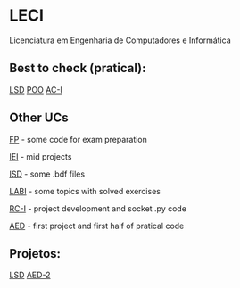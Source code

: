 # LECI
Licenciatura em Engenharia de Computadores e Informática

## Best to check (pratical):
[LSD](https://github.com/Dinisoliv/LECI/tree/main/1Ano/LSD)
[POO](https://github.com/Dinisoliv/LECI/tree/main/1Ano/POO)
[AC-I](https://github.com/Dinisoliv/LECI/tree/main/2Ano/AC-I)

## Other UCs
[FP](https://github.com/Dinisoliv/LECI/tree/main/1Ano/FP) - some code for exam preparation

[IEI](https://github.com/Dinisoliv/LECI/tree/main/1Ano/IEI) - mid projects

[ISD](https://github.com/Dinisoliv/LECI/tree/main/1Ano/ISD/Pratica) - some .bdf files

[LABI](https://github.com/Dinisoliv/LECI/tree/main/1Ano/LABI) - some topics with solved exercises

[RC-I](https://github.com/Dinisoliv/LECI/tree/main/2Ano/RC-I) - project development and socket .py code

[AED](https://github.com/Dinisoliv/LECI/tree/main/2Ano/AED) - first project and first half of pratical code  


## Projetos:
[LSD](https://github.com/Dinisoliv/Projeto_Final_LSD)
[AED-2](https://github.com/Dinisoliv/AED_Projeto2_DAO_ACS)
